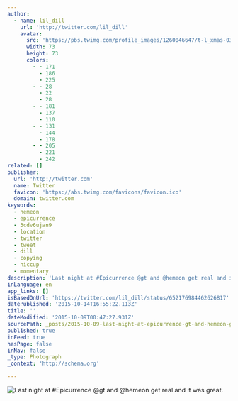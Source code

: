 ```yaml
---
author:
  - name: lil_dill
    url: 'http://twitter.com/lil_dill'
    avatar:
      src: 'https://pbs.twimg.com/profile_images/1260046647/t-l_xmas-031_alt8bit_bigger.jpg'
      width: 73
      height: 73
      colors:
        - - 171
          - 186
          - 225
        - - 28
          - 22
          - 28
        - - 181
          - 137
          - 110
        - - 131
          - 144
          - 178
        - - 205
          - 221
          - 242
related: []
publisher:
  url: 'http://twitter.com'
  name: Twitter
  favicon: 'https://abs.twimg.com/favicons/favicon.ico'
  domain: twitter.com
keywords:
  - hemeon
  - epicurrence
  - 3cdv6ujan9
  - location
  - twitter
  - tweet
  - dill
  - copying
  - hiccup
  - momentary
description: 'Last night at #Epicurrence @gt and @hemeon get real and it was great.'
inLanguage: en
app_links: []
isBasedOnUrl: 'https://twitter.com/lil_dill/status/652176984462626817'
datePublished: '2015-10-14T16:55:22.113Z'
title: ''
dateModified: '2015-10-09T00:47:27.931Z'
sourcePath: _posts/2015-10-09-last-night-at-epicurrence-gt-and-hemeon-get-real-and-it-w.md
published: true
inFeed: true
hasPage: false
inNav: false
_type: Photograph
_context: 'http://schema.org'

---
```

![Last night at &num;Epicurrence &commat;gt and &commat;hemeon get real and it was great&period;](https://pbs.twimg.com/media/CQz_gMtU8AAsYSi.jpg:large)